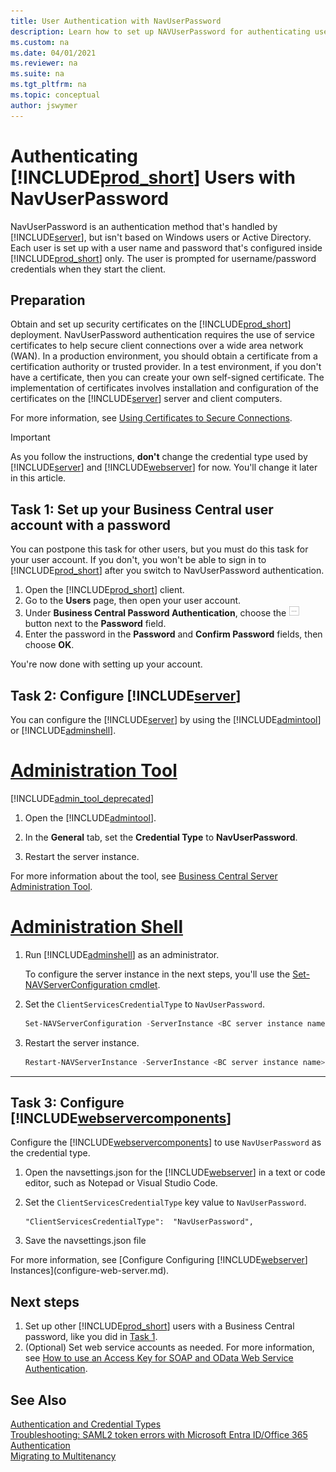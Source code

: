 ```yaml
---
title: User Authentication with NavUserPassword
description: Learn how to set up NAVUserPassword for authenticating users.
ms.custom: na
ms.date: 04/01/2021
ms.reviewer: na
ms.suite: na
ms.tgt_pltfrm: na
ms.topic: conceptual
author: jswymer
---
```

# Authenticating [!INCLUDE[prod_short](../developer/includes/prod_short.md)] Users with NavUserPassword

NavUserPassword is an authentication method that's handled by [!INCLUDE[server](../developer/includes/server.md)], but isn't based on Windows users or Active Directory. Each user is set up with a user name and password that's configured inside [!INCLUDE[prod_short](../developer/includes/prod_short.md)] only. The user is prompted for username/password credentials when they start the client.

## Preparation

Obtain and set up security certificates on the [!INCLUDE[prod_short](../developer/includes/prod_short.md)] deployment. NavUserPassword authentication requires the use of service certificates to help secure client connections over a wide area network (WAN). In a production environment, you should obtain a certificate from a certification authority or trusted provider. In a test environment, if you don't have a certificate, then you can create your own self-signed certificate. The implementation of certificates involves installation and configuration of the certificates on the [!INCLUDE[server](../developer/includes/server.md)] server and client computers.

For more information, see [Using Certificates to Secure Connections](../deployment/implement-security-certificates-production-environment.md).

> [!IMPORTANT]
> As you follow the instructions, **don't** change the credential type used by [!INCLUDE[server](../developer/includes/server.md)] and [!INCLUDE[webserver](../developer/includes/webserver.md)] for now. You'll change it later in this article.

## <a name="task1"></a>Task 1: Set up your Business Central user account with a password

You can postpone this task for other users, but you must do this task for your user account. If you don't, you won't be able to sign in to [!INCLUDE[prod_short](../developer/includes/prod_short.md)] after you switch to NavUserPassword authentication.

1. Open the [!INCLUDE[prod_short](../developer/includes/prod_short.md)] client.
2. Go to the **Users** page, then open your user account.
3. Under **Business Central Password Authentication**, choose the ![Review or update the value for password.](../developer/media/ellipse-button.png ) button next to the **Password** field.
4. Enter the password in the **Password** and **Confirm Password** fields, then choose **OK**.

You're now done with setting up your account.

## Task 2: Configure [!INCLUDE[server](../developer/includes/server.md)]

You can configure the [!INCLUDE[server](../developer/includes/server.md)] by using the [!INCLUDE[admintool](../developer/includes/admintool.md)] or [!INCLUDE[adminshell](../developer/includes/adminshell.md)].

# [Administration Tool](#tab/admintool)

[!INCLUDE[admin_tool_deprecated](../developer/includes/admin_tool_deprecated.md)]

1. Open the [!INCLUDE[admintool](../developer/includes/admintool.md)].

2. In the **General** tab, set the **Credential Type** to **NavUserPassword**.

3. Restart the server instance.

For more information about the tool, see [Business Central Server Administration Tool](administration-tool.md).

# [Administration Shell](#tab/adminshell)

1. Run [!INCLUDE[adminshell](../developer/includes/adminshell.md)] as an administrator.
 
    To configure the server instance in the next steps, you'll use the [Set-NAVServerConfiguration cmdlet](/powershell/module/microsoft.dynamics.nav.management/set-navserverconfiguration).

2. Set the `ClientServicesCredentialType` to `NavUserPassword`.

   ```powershell
   Set-NAVServerConfiguration -ServerInstance <BC server instance name>  -KeyName ClientServicesCredentialType -KeyValue NavUserPassword
   ```

3. Restart the server instance.

   ```powershell
   Restart-NAVServerInstance -ServerInstance <BC server instance name>
   ```

---

## Task 3: Configure [!INCLUDE[webservercomponents](../developer/includes/webservercomponents.md)]

Configure the [!INCLUDE[webservercomponents](../developer/includes/webservercomponents.md)] to use `NavUserPassword` as the credential type. 

1. Open the navsettings.json for the [!INCLUDE[webserver](../developer/includes/webserver.md)] in a text or code editor, such as Notepad or Visual Studio Code.

2. Set the `ClientServicesCredentialType` key value to `NavUserPassword`.

    ```
    "ClientServicesCredentialType":  "NavUserPassword",
    ```

3. Save the navsettings.json file

For more information, see [Configure Configuring [!INCLUDE[webserver](../developer/includes/webserver.md)] Instances](configure-web-server.md).

## Next steps

1. Set up other [!INCLUDE[prod_short](../developer/includes/prod_short.md)] users with a Business Central password, like you did in [Task 1](#task1).
2. (Optional) Set web service accounts as needed. For more information, see [How to use an Access Key for SOAP and OData Web Service Authentication](../webservices/web-services-authentication.md#accesskey).

## See Also  

[Authentication and Credential Types](Users-Credential-Types.md)  
[Troubleshooting: SAML2 token errors with Microsoft Entra ID/Office 365 Authentication](troubleshooting-SAML2-token-not-valid-because-validity-period-ended.md)  
[Migrating to Multitenancy](../deployment/migrating-to-multitenancy.md)
